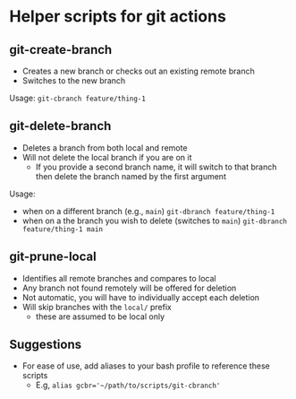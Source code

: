# Helper scripts for git actions

## git-create-branch

- Creates a new branch or checks out an existing remote branch
- Switches to the new branch

Usage: `git-cbranch feature/thing-1`

## git-delete-branch

- Deletes a branch from both local and remote
- Will not delete the local branch if you are on it
  - If you provide a second branch name, it will switch to that branch
    then delete the branch named by the first argument

Usage:

- when on a different branch (e.g., `main`)
  `git-dbranch feature/thing-1`
- when on a the branch you wish to delete (switches to `main`)
  `git-dbranch feature/thing-1 main`

## git-prune-local

- Identifies all remote branches and compares to local
- Any branch not found remotely will be offered for deletion
- Not automatic, you will have to individually accept each deletion
- Will skip branches with the `local/` prefix
  - these are assumed to be local only

## Suggestions

- For ease of use, add aliases to your bash profile to reference these scripts
  - E.g, `alias gcbr='~/path/to/scripts/git-cbranch'`
